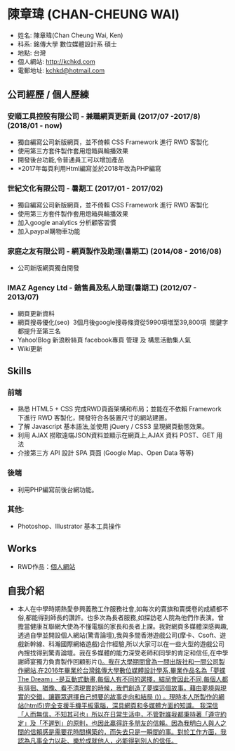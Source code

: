 # 陳章瑋 (CHAN-CHEUNG WAI)

* 姓名: 陳章瑋(Chan Cheung Wai, Ken)
* 科系: 銘傳大學 數位媒體設計系 碩士
* 地點: 台灣
* 個人網站: http://kchkd.com
* 電郵地址: kchkd@hotmail.com

## 公司經歷 / 個人歷練

### 安順工具控股有限公司 - 兼職網頁更新員 (2017/07 -2017/8)(2018/01 - now)
* 獨自編寫公司新版網頁，並不倚賴 CSS Framework 進行 RWD 客製化
* 使用第三方套件製作套用燈箱與輪播效果
* 開發後台功能,令普通員工可以增加產品
* *2017年每頁利用Html編寫並於2018年改為PHP編寫

### 世紀文化有限公司 - 暑期工 (2017/01 - 2017/02)
* 獨自編寫公司新版網頁，並不倚賴 CSS Framework 進行 RWD 客製化
* 使用第三方套件製作套用燈箱與輪播效果
* 加入google analytics 分析顧客習慣
* 加入paypal購物車功能
  
### 家庭之友有限公司 - 網頁製作及助理(暑期工) (2014/08 - 2016/08)
* 公司新版網頁獨自開發

###  IMAZ Agency Ltd - 銷售員及私人助理(暑期工) (2012/07 - 2013/07)
* 網頁更新資料
* 網頁搜尋優化(seo)
  3個月後google搜尋條資從5990項増至39,800項
  關鍵字都提升至第三名
* Yahoo!Blog 新浪粉絲頁 facebook專頁 管理 及 構思活動集人氣
* Wiki更新

## Skills

### 前端

* 熟悉 HTML5 + CSS 完成RWD頁面架構和布局；並能在不依賴 Framework 下進行 RWD 客製化，開發符合各裝置尺寸的網站建置。
* 了解 Javascript 基本語法,並使用 jQuery / CSS3 呈現網頁動態效果。
* 利用 AJAX 撈取遠端JSON資料並顯示在網頁上,AJAX 資料 POST、GET 用法
* 介接第三方 API 設計 SPA 頁面 (Google Map、Open Data 等等)

### 後端
* 利用PHP編寫前後台網功能。

### 其他:
* Photoshop、Illustrator 基本工具操作

## Works

- RWD作品：<a href="http://kchkd.com" target="_blank">個人網站</a>

## 自我介紹

* 本人在中學時期熱愛參興義務工作服務社會,如每次的賣旗和賣獎卷的成績都不俗,都能得到師長的讚許。也多次為長者服務,如探訪老人院為他們作表演。曾擔當健康互聯網大使為不懂電腦的家長和長者上課。我對網頁多媒體深感興趣,透過自學並開設個人網站(驚青論壇),我與多間香港遊戲公司(摩卡、Csoft、遊戲新幹線、科瀚國際網絡遊戲)合作經驗,所以大家可以在一些大型的遊戲公司內搜找得到驚青論壇。我在多媒體的能力深受老師和同學的肯定和信任,在中學謝師宴獨力負責製作回顧影片(<a href="https://www.youtube.com/watch?v=s2vmSVf-qKo" target="_blank">)。我在大學期間曾為一間出版社和一間公司製作網站,在2016年畢業於台灣銘傳大學數位媒體設計學系,畢業作品名為「夢蝶 The Dream」-是互動式動畫,每個人有不同的選擇，結局會因此不同,每個人都有徘徊、猶豫、看不清現實的時候，我們創造了夢蝶這個故事，藉由夢境與現實的交錯，讓觀眾選擇自己想要的故事走向和結局 (<a href="https://www.youtube.com/watch?v=_2Ul-t7tng4" target="_blank">)) 。現時本人所製作的網站(html5)完全支援手機平板電腦，深具網頁和多媒體方面的知識。
我深信「人而無信，不知其可也」所以在日常生活中，不管對誰我都秉持著「遵守約定」及「不遲到」的原則，也因此贏得許多朋友的信賴。因為我明白人與人之間的信賴感是需要花時間構築的，而失去只是一瞬間的事。對於工作方面，我認為凡事全力以赴、樂於成就他人，必能得到別人的信任。






